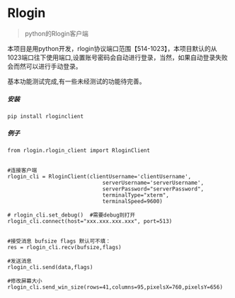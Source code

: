 # Rlogin
> python的Rlogin客户端
>

本项目是用python开发，rlogin协议端口范围【514-1023】，本项目默认的从1023端口往下使用端口,设置账号密码会自动进行登录，当然，如果自动登录失败会而然可以进行手动登录。

基本功能测试完成,有一些未经测试的功能待完善。

##### 安装

```
pip install rloginclient
```

##### 例子

```
from rlogin.rlogin_client import RloginClient


#连接客户端
rlogin_cli = RloginClient(clientUsername='clientUsername',
                              serverUsername='serverUsername',
                              serverPassword="serverPassword",
                              terminalType="xterm",
                              terminalSpeed=9600)
                              
# rlogin_cli.set_debug()  #需要debug则打开
rlogin_cli.connect(host="xxx.xxx.xxx.xxx", port=513)


#接受消息 bufsize flags 默认可不填：
res = rlogin_cli.recv(bufsize,flags)

#发送消息
rlogin_cli.send(data,flags)

#修改屏幕大小
rlogin_cli.send_win_size(rows=41,columns=95,pixelsX=760,pixelsY=656)
```

